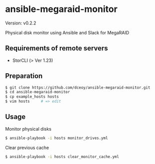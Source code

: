 ansible-megaraid-monitor
========================

Version: v0.2.2

Physical disk monitor using Ansible and Slack for MegaRAID

Requirements of remote servers
------------------------------

- StorCLI (> Ver 1.23)

Preparation
-----------

```sh
$ git clone https://github.com/dceoy/ansible-megaraid-monitor.git
$ cd ansible-megaraid-monitor
$ cp example_hosts hosts
$ vim hosts     # => edit
```

Usage
-----

Monitor physical disks

```sh
$ ansible-playbook -i hosts monitor_drives.yml
```

Clear previous cache

```sh
$ ansible-playbook -i hosts clear_monitor_cache.yml
```

